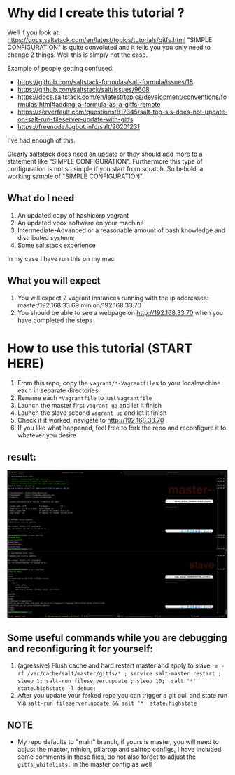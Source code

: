 # Why did I create this tutorial ? 
Well if you look at: https://docs.saltstack.com/en/latest/topics/tutorials/gitfs.html "SIMPLE CONFIGURATION" is quite convoluted and it tells you you only need to change 2 things. Well this is simply not the case.

Example of people getting confused:
- https://github.com/saltstack-formulas/salt-formula/issues/18
- https://github.com/saltstack/salt/issues/9608
- https://docs.saltstack.com/en/latest/topics/development/conventions/formulas.html#adding-a-formula-as-a-gitfs-remote
- https://serverfault.com/questions/817345/salt-top-sls-does-not-update-on-salt-run-fileserver-update-with-gitfs
- https://freenode.logbot.info/salt/20201231

I've had enough of this.

Clearly saltstack docs need an update or they should add more to a statement like "SIMPLE CONFIGURATION".
Furthermore this type of configuration is not so simple if you start from scratch. So behold, a working sample of "SIMPLE CONFIGURATION".

## What do I need
1. An updated copy of hashicorp vagrant
2. An updated vbox software on your machine
3. Intermediate-Advanced or a reasonable amount of bash knowledge and distributed systems
4. Some saltstack experience

In my case I have run this on my mac

## What you will expect
1. You will expect 2 vagrant instances running with the ip addresses: master/192.168.33.69 minion/192.168.33.70
2. You should be able to see a webpage on http://192.168.33.70 when you have completed the steps



# How to use this tutorial (START HERE)
1. From this repo, copy the `vagrant/*-Vagrantfile`s to your localmachine each in separate directories 
2. Rename each `*Vagrantfile` to just `Vagrantfile`
2. Launch the master first `vagrant up` and let it finish
3. Launch the slave second `vagrant up` and let it finish
4. Check if it worked, navigate to http://192.168.33.70
5. If you like what happened, feel free to fork the repo and reconfigure it to whatever you desire
## result:
![alt text](https://github.com/patrickmamaid/salt-gitfs-tutorial/blob/main/Screen%20Shot%202021-01-05%20at%201.53.41%20AM.png)

## Some useful commands while you are debugging and reconfiguring it for yourself:
1. (agressive) Flush cache and hard restart master and apply to slave `rm -rf /var/cache/salt/master/gitfs/* ; service salt-master restart ;  sleep 1; salt-run fileserver.update ; sleep 10;  salt '*' state.highstate -l debug;`
2. After you update your forked repo you can trigger a git pull and state run via `salt-run fileserver.update && salt '*' state.highstate`

## NOTE
- My repo defaults to "main" branch, if yours is master, you will need to adjust the master, minion, pillartop and salttop configs, I have included some comments in those files, do not also forget to adjust the `gitfs_whitelists:` in the master config as well


